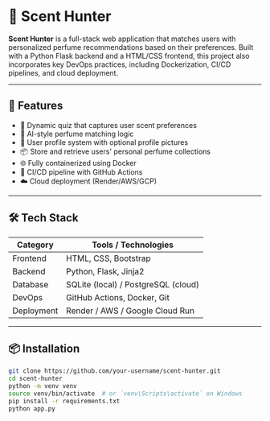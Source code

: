 # 🌸 Scent Hunter

**Scent Hunter** is a full-stack web application that matches users with personalized perfume recommendations based on their preferences. 
Built with a Python Flask backend and a HTML/CSS frontend, this project also incorporates key DevOps practices, including Dockerization, CI/CD pipelines, and cloud deployment.

---

## 🚀 Features

- 🧠 Dynamic quiz that captures user scent preferences
- 💎 AI-style perfume matching logic
- 👤 User profile system with optional profile pictures
- 📦 Store and retrieve users' personal perfume collections
- 🌐 Fully containerized using Docker
- 🔁 CI/CD pipeline with GitHub Actions
- ☁️ Cloud deployment (Render/AWS/GCP)

---

## 🛠️ Tech Stack

| Category       | Tools / Technologies                  |
|----------------|----------------------------------------|
| Frontend  | HTML, CSS, Bootstrap                        |
| Backend   | Python, Flask, Jinja2                       |
| Database  | SQLite (local) / PostgreSQL (cloud)         |
| DevOps    | GitHub Actions, Docker, Git                 |
|Deployment | Render / AWS / Google Cloud Run             |

---

## 📦 Installation

```bash
git clone https://github.com/your-username/scent-hunter.git
cd scent-hunter
python -m venv venv
source venv/bin/activate  # or `venv\Scripts\activate` on Windows
pip install -r requirements.txt
python app.py
